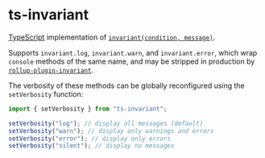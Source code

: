 # ts-invariant

[TypeScript](https://www.typescriptlang.org) implementation of
[`invariant(condition, message)`](https://www.npmjs.com/package/invariant).

Supports `invariant.log`, `invariant.warn`, and `invariant.error`, which
wrap `console` methods of the same name, and may be stripped in production
by [`rollup-plugin-invariant`](../../archived/rollup-plugin-invariant).

The verbosity of these methods can be globally reconfigured using the
`setVerbosity` function:
```ts
import { setVerbosity } from "ts-invariant";

setVerbosity("log"); // display all messages (default)
setVerbosity("warn"); // display only warnings and errors
setVerbosity("error"); // display only errors
setVerbosity("silent"); // display no messages
```
